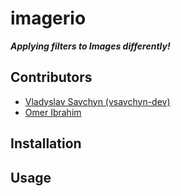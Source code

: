 # imagerio

_**Applying filters to Images differently!**_

## Contributors

- [Vladyslav Savchyn (vsavchyn-dev)](https://github.com/vsavchyn-dev)
- [Omer Ibrahim](https://github.com/OmerAhmedIbrahim)

## Installation

## Usage
